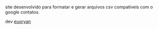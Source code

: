 site desenvolvido para formatar e gerar arquivos csv compatíveis com o google contatos.

dev [euoryan](https://euoryan.com)